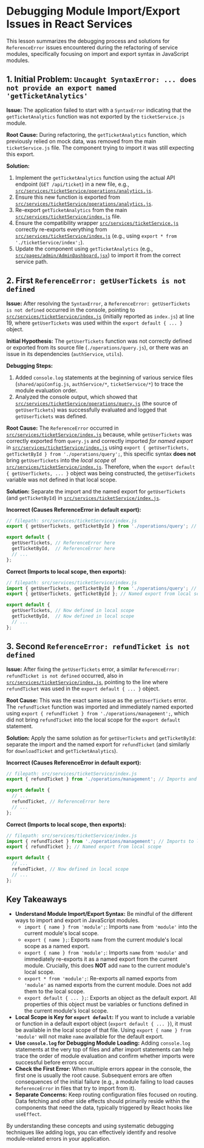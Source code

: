 # Debugging Module Import/Export Issues in React Services

This lesson summarizes the debugging process and solutions for `ReferenceError` issues encountered during the refactoring of service modules, specifically focusing on import and export syntax in JavaScript modules.

## 1. Initial Problem: `Uncaught SyntaxError: ... does not provide an export named 'getTicketAnalytics'`

**Issue:** The application failed to start with a `SyntaxError` indicating that the `getTicketAnalytics` function was not exported by the `ticketService.js` module.

**Root Cause:** During refactoring, the `getTicketAnalytics` function, which previously relied on mock data, was removed from the main `ticketService.js` file. The component trying to import it was still expecting this export.

**Solution:**
1.  Implement the `getTicketAnalytics` function using the actual API endpoint (`GET /api/ticket`) in a new file, e.g., [`src/services/ticketService/operations/analytics.js`](src/services/ticketService/operations/analytics.js).
2.  Ensure this new function is exported from [`src/services/ticketService/operations/analytics.js`](src/services/ticketService/operations/analytics.js).
3.  Re-export `getTicketAnalytics` from the main [`src/services/ticketService/index.js`](src/services/ticketService/index.js) file.
4.  Ensure the compatibility wrapper [`src/services/ticketService.js`](src/services/ticketService.js) correctly re-exports everything from [`src/services/ticketService/index.js`](src/services/ticketService/index.js) (e.g., using `export * from './ticketService/index';`).
5.  Update the component using `getTicketAnalytics` (e.g., [`src/pages/admin/AdminDashboard.jsx`](src/pages/admin/AdminDashboard.jsx)) to import it from the correct service path.

## 2. First `ReferenceError: getUserTickets is not defined`

**Issue:** After resolving the `SyntaxError`, a `ReferenceError: getUserTickets is not defined` occurred in the console, pointing to [`src/services/ticketService/index.js`](src/services/ticketService/index.js) (initially reported as `index.js`) at line 19, where `getUserTickets` was used within the `export default { ... }` object.

**Initial Hypothesis:** The `getUserTickets` function was not correctly defined or exported from its source file (`./operations/query.js`), or there was an issue in its dependencies (`authService`, `utils`).

**Debugging Steps:**
1.  Added `console.log` statements at the beginning of various service files (`shared/apiConfig.js`, `authService/*`, `ticketService/*`) to trace the module evaluation order.
2.  Analyzed the console output, which showed that [`src/services/ticketService/operations/query.js`](src/services/ticketService/operations/query.js) (the source of `getUserTickets`) was successfully evaluated and logged that `getUserTickets` was defined.

**Root Cause:** The `ReferenceError` occurred in [`src/services/ticketService/index.js`](src/services/ticketService/index.js) because, while `getUserTickets` was correctly exported from `query.js` and correctly imported *for named export* in [`src/services/ticketService/index.js`](src/services/ticketService/index.js) using `export { getUserTickets, getTicketById } from './operations/query';`, this specific syntax **does not** bring `getUserTickets` into the *local scope* of [`src/services/ticketService/index.js`](src/services/ticketService/index.js). Therefore, when the `export default { getUserTickets, ... }` object was being constructed, the `getUserTickets` variable was not defined in that local scope.

**Solution:** Separate the import and the named export for `getUserTickets` (and `getTicketById`) in [`src/services/ticketService/index.js`](src/services/ticketService/index.js).

**Incorrect (Causes ReferenceError in default export):**

````javascript
// filepath: src/services/ticketService/index.js
export { getUserTickets, getTicketById } from './operations/query'; // Imports and immediately exports, doesn't add to local scope

export default {
  getUserTickets, // ReferenceError here
  getTicketById,  // ReferenceError here
  // ...
};
````

**Correct (Imports to local scope, then exports):**

````javascript
// filepath: src/services/ticketService/index.js
import { getUserTickets, getTicketById } from './operations/query'; // Imports to local scope
export { getUserTickets, getTicketById }; // Named export from local scope

export default {
  getUserTickets, // Now defined in local scope
  getTicketById,  // Now defined in local scope
  // ...
};
````

## 3. Second `ReferenceError: refundTicket is not defined`

**Issue:** After fixing the `getUserTickets` error, a similar `ReferenceError: refundTicket is not defined` occurred, also in [`src/services/ticketService/index.js`](src/services/ticketService/index.js), pointing to the line where `refundTicket` was used in the `export default { ... }` object.

**Root Cause:** This was the exact same issue as the `getUserTickets` error. The `refundTicket` function was imported and immediately named exported using `export { refundTicket } from './operations/management';`, which did not bring `refundTicket` into the local scope for the `export default` statement.

**Solution:** Apply the same solution as for `getUserTickets` and `getTicketById`: separate the import and the named export for `refundTicket` (and similarly for `downloadTicket` and `getTicketAnalytics`).

**Incorrect (Causes ReferenceError in default export):**

````javascript
// filepath: src/services/ticketService/index.js
export { refundTicket } from './operations/management'; // Imports and immediately exports, doesn't add to local scope

export default {
  // ...
  refundTicket, // ReferenceError here
  // ...
};
````

**Correct (Imports to local scope, then exports):**

````javascript
// filepath: src/services/ticketService/index.js
import { refundTicket } from './operations/management'; // Imports to local scope
export { refundTicket }; // Named export from local scope

export default {
  // ...
  refundTicket, // Now defined in local scope
  // ...
};
````

## Key Takeaways

*   **Understand Module Import/Export Syntax:** Be mindful of the different ways to import and export in JavaScript modules.
    *   `import { name } from 'module';`: Imports `name` from `'module'` into the current module's local scope.
    *   `export { name };`: Exports `name` from the current module's local scope as a named export.
    *   `export { name } from 'module';`: Imports `name` from `'module'` and immediately re-exports it as a named export from the current module. Crucially, this does **NOT** add `name` to the current module's local scope.
    *   `export * from 'module';`: Re-exports all named exports from `'module'` as named exports from the current module. Does not add them to the local scope.
    *   `export default { ... };`: Exports an object as the default export. All properties of this object must be variables or functions defined in the current module's local scope.
*   **Local Scope is Key for `export default`:** If you want to include a variable or function in a default export object (`export default { ... }`), it must be available in the local scope of that file. Using `export { name } from 'module'` will not make `name` available for the default export.
*   **Use `console.log` for Debugging Module Loading:** Adding `console.log` statements at the very top of files and after import statements can help trace the order of module evaluation and confirm whether imports were successful before errors occur.
*   **Check the First Error:** When multiple errors appear in the console, the first one is usually the root cause. Subsequent errors are often consequences of the initial failure (e.g., a module failing to load causes `ReferenceError` in files that try to import from it).
*   **Separate Concerns:** Keep routing configuration files focused on routing. Data fetching and other side effects should primarily reside within the components that need the data, typically triggered by React hooks like `useEffect`.

By understanding these concepts and using systematic debugging techniques like adding logs, you can effectively identify and resolve module-related errors in your application.